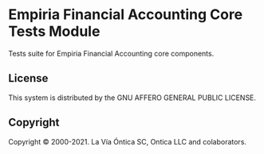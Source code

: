 ﻿# Empiria Financial Accounting Core Tests Module

Tests suite for Empiria Financial Accounting core components.

## License

This system is distributed by the GNU AFFERO GENERAL PUBLIC LICENSE.

## Copyright

Copyright © 2000-2021. La Vía Óntica SC, Ontica LLC and colaborators.
